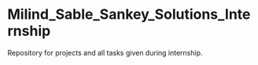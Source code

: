 # Milind_Sable_Sankey_Solutions_Internship
Repository for projects and all tasks given during internship.
